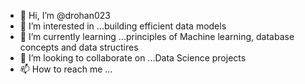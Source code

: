 - 👋 Hi, I’m @drohan023
- 👀 I’m interested in ...building efficient data models
- 🌱 I’m currently learning ...principles of Machine learning, database concepts and data structires
- 💞️ I’m looking to collaborate on ...Data Science projects
- 📫 How to reach me ...

<!---
drohan023/drohan023 is a ✨ special ✨ repository because its `README.md` (this file) appears on your GitHub profile.
You can click the Preview link to take a look at your changes.
--->
